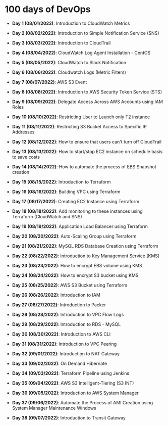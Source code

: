 # 100 days of DevOps
* **Day 1 (08/01/2022)**: Introduction to CloudWatch Metrics

* **Day 2 (08/02/2022)**: Introduction to Simple Notification Service (SNS)

* **Day 3 (08/03/2022)**: Introduction to CloudTrail

* **Day 4 (08/04/2022)**: CloudWatch Log Agent Installation - CentOS

* **Day 5 (08/05/2022)**: CloudWatch to Slack Notification

* **Day 6 (08/06/2022)**: Cloudwatch Logs (Metric Filters)

* **Day 7 (08/07/2022)**: AWS S3 Event

* **Day 8 (08/08/2022)**: Introduction to AWS Security Token Service (STS)

* **Day 9 (08/09/2022)**: Delegate Access Across AWS Accounts using IAM Roles

* **Day 10 (08/10/2022)**: Restricting User to Launch only T2 instance

* **Day 11 (08/11/2022)**: Restricting S3 Bucket Access to Specific IP Addresses

* **Day 12 (08/12/2022)**: How to ensure that users can't turn off CloudTrail

* **Day 13 (08/13/2022)**: How to start/stop EC2 instance on schedule basis to save costs

* **Day 14 (08/14/2022)**: How to automate the process of EBS Snapshot creation

* **Day 15 (08/15/2022)**: Introduction to Terraform

* **Day 16 (08/16/2022)**: Building VPC using Terraform

* **Day 17 (08/17/2022)**: Creating EC2 Instance using Terraform

* **Day 18 (08/18/2022)**: Add monitoring to these instances using Terraform (CloudWatch and SNS)

* **Day 19 (08/19/2022)**: Application Load Balancer using Terraform

* **Day 20 (08/20/2022)**: Auto-Scaling Group using Terraform

* **Day 21 (08/21/2022)**: MySQL RDS Database Creation using Terraform

* **Day 22 (08/22/2022)**: Introduction to Key Management Service (KMS)

* **Day 23 (08/23/2022)**: How to encrypt EBS volume using KMS

* **Day 24 (08/24/2022)**: How to encrypt S3 bucket using KMS

* **Day 25 (08/25/2022)**: AWS S3 Bucket using Terraform

* **Day 26 (08/26/2022)**: Introduction to IAM

* **Day 27 (08/27/2022)**: Introduction to Packer

* **Day 28 (08/28/2022)**: Introduction to VPC Flow Logs

* **Day 29 (08/29/2022)**: Introduction to RDS - MySQL

* **Day 30 (08/30/2022)**: Introduction to AWS CLI

* **Day 31 (08/31/2022)**: Introduction to VPC Peering

* **Day 32 (09/01/2022)**: Introduction to NAT Gateway

* **Day 33 (09/02/2022)**: On Demand Hibernate

* **Day 34 (09/03/2022)**: Terraform Pipeline using Jenkins

* **Day 35 (09/04/2022)**: AWS S3 Intelligent-Tiering (S3 INT)

* **Day 36 (09/05/2022)**: Introduction to AWS System Manager

* **Day 37 (09/06/2022)**: Automate the Process of AMI Creation using System Manager Maintenance Windows

* **Day 38 (09/07/2022)**: Introduction to Transit Gateway








